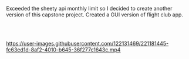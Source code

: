 Exceeded the sheety api monthly limit so I decided to create another version of this capstone project. 
Created a GUI version of flight club app.

<br>
<br>

https://user-images.githubusercontent.com/122131469/221181445-fc63ed1d-8af2-4010-b645-36f277c1643c.mp4

